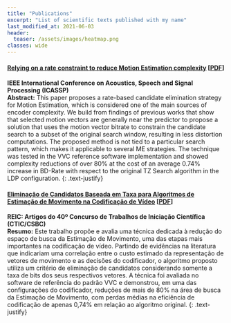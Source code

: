 ```yaml
---
title: "Publications"
excerpt: "List of scientific texts published with my name"
last_modified_at: 2021-06-03
header:
  teaser: /assets/images/heatmap.png
classes: wide
---
```


#### [Relying on a rate constraint to reduce Motion Estimation complexity](https://doi.org/10.1109/ICASSP39728.2021.9414799) [[PDF](https://arxiv.org/pdf/2102.09656.pdf)]
**IEEE International Conference on Acoustics, Speech and Signal Processing (ICASSP)**<br>
**Abstract:** This paper proposes a rate-based candidate elimination strategy for Motion Estimation, which is considered one of the main sources of encoder complexity. We build from findings of previous works that show that selected motion vectors are generally near the predictor to propose a solution that uses the motion vector bitrate to constrain the candidate search to a subset of the original search window, resulting in less distortion computations. The proposed method is not tied to a particular search pattern, which makes it applicable to several ME strategies. The technique was tested in the VVC reference software implementation and showed complexity reductions of over 80% at the cost of an average 0.74% increase in BD-Rate with respect to the original TZ Search algorithm in the LDP configuration.
{: .text-justify}

#### [Eliminação de Candidatos Baseada em Taxa para Algoritmos de Estimação de Movimento na Codificação de Vídeo](https://sol.sbc.org.br/journals/index.php/reic/article/view/2080) [[PDF](https://sol.sbc.org.br/journals/index.php/reic/article/view/2080/1756)]
**REIC: Artigos do 40º Concurso de Trabalhos de Iniciação Científica (CTIC/CSBC)**<br>
**Resumo:** Este trabalho propõe e avalia uma técnica dedicada à redução do espaço de busca da Estimação de Movimento, uma das etapas mais importantes na codificação de vídeo. Partindo de evidências na literatura que indicariam uma correlação entre o custo estimado da representação de vetores de movimento e as decisões do codificador, o algoritmo proposto utiliza um critério de eliminação de candidatos considerando somente a taxa de bits dos seus respectivos vetores. A técnica foi avaliada no software de referência do padrão VVC e demonstrou, em uma das configurações do codificador, reduções de mais de 80% na área de busca da Estimação de Movimento, com perdas médias na eficiência de codificação de apenas 0,74% em relação ao algoritmo original.
{: .text-justify}

